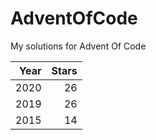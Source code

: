 # AdventOfCode
My solutions for Advent Of Code

| Year | Stars |
|-----:|------:|
| 2020 |    26 |
| 2019 |    26 |
| 2015 |    14 |

